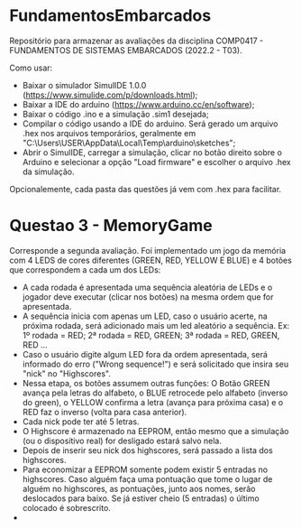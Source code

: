 # FundamentosEmbarcados
Repositório para armazenar as avaliações da disciplina COMP0417 - FUNDAMENTOS DE SISTEMAS EMBARCADOS (2022.2 - T03).

Como usar:
- Baixar o simulador SimulIDE 1.0.0 (https://www.simulide.com/p/downloads.html);
- Baixar a IDE do arduino (https://www.arduino.cc/en/software);
- Baixar o código .ino e a simulação .sim1 desejada;
- Compilar o código usando a IDE do arduino. Será gerado um arquivo .hex nos arquivos temporários, geralmente em "C:\Users\USER\AppData\Local\Temp\arduino\sketches";
- Abrir o SimulIDE, carregar a simulação, clicar no botão direito sobre o Arduino e selecionar a opção "Load firmware" e escolher o arquivo .hex da simulação.

Opcionalemente, cada pasta das questões já vem com .hex para facilitar.

# Questao 3 - MemoryGame
Corresponde a segunda avaliação.
Foi implementado um jogo da memória com 4 LEDS de cores diferentes (GREEN, RED, YELLOW E BLUE) e 4 botões que correspondem a cada um dos LEDs:
- A cada rodada é apresentada uma sequência aleatória de LEDs e o jogador deve executar (clicar nos botões) na mesma ordem que for apresentada.
- A sequência inicia com apenas um LED, caso o usuário acerte, na próxima rodada, será adicionado mais um led aleatório a sequência. Ex: 1º rodada = RED; 2ª rodada = RED, GREEN; 3ª rodada = RED, GREEN, RED ...
- Caso o usuário digite algum LED fora da ordem apresentada, será informado do erro ("Wrong sequence!") e será solicitado que insira seu "nick" no "Highscores".
- Nessa etapa, os botões assumem outras funções: O Botão GREEN avança pela letras do alfabeto, o BLUE retrocede pelo alfabeto (inverso do green), o YELLOW confirma a letra (avança para próxima casa) e o RED faz o inverso (volta para casa anterior).
- Cada nick pode ter até 5 letras.
- O Highscore é armazenado na EEPROM, então mesmo que a simulação (ou o dispositivo real) for desligado estará salvo nela.
- Depois de inserir seu nick dos highscores, será passado a lista dos highscores.
- Para economizar a EEPROM somente podem existir 5 entradas no highscores. Caso alguém faça uma pontuação que tome o lugar de alguém no highscores, as pontuações, junto aos nomes, serão deslocados para baixo. Se já estiver cheio (5 entradas) o último colocado é sobrescrito.
- 

